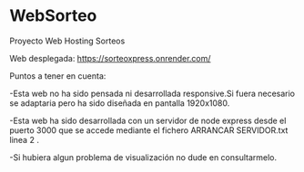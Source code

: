 # WebSorteo
Proyecto Web Hosting Sorteos

Web desplegada: https://sorteoxpress.onrender.com/

Puntos a tener en cuenta: 

-Esta web no ha sido pensada ni desarrollada responsive.Si fuera necesario se adaptaria pero ha sido diseñada en pantalla  1920x1080.

-Esta web ha sido desarrollada con un servidor de node express desde el puerto 3000 que se accede mediante el fichero ARRANCAR SERVIDOR.txt linea 2 .

-Si hubiera algun problema de visualización no dude en consultarmelo.

